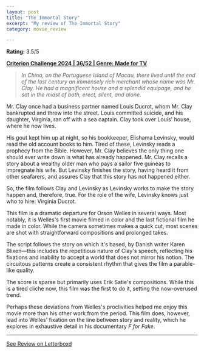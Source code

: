 ```yaml
---
layout: post
title: "The Immortal Story"
excerpt: "My review of The Immortal Story"
category: movie_review

---
```


**Rating:** 3.5/5

<b><a href="">Criterion Challenge 2024 | 36/52 | Genre: Made for TV</a></b>

<blockquote><i>In China, on the Portuguese island of Macau, there lived until the end of the last century an immensely rich merchant whose name was Mr. Clay. He had a magnificent house and a splendid equipage, and he sat in the midst of both, erect, silent, and alone.</i></blockquote>

Mr. Clay once had a business partner named Louis Ducrot, whom Mr. Clay bankrupted and threw into the street. Louis committed suicide, and his daughter, Virginia, ran off with a sea captain. Clay took over Louis' house, where he now lives.

His gout kept him up at night, so his bookkeeper, Elishama Levinsky, would read the old account books to him. Tired of these, Levinsky reads a prophecy from the Bible. However, Mr. Clay believes the only thing one should ever write down is what has already happened. Mr. Clay recalls a story about a wealthy older man who pays a sailor five guineas to impregnate his wife. But Levinsky finishes the story, having heard it from other seafarers, and assures Clay that this story has not happened either.

So, the film follows Clay and Levinsky as Levinsky works to make the story happen and, therefore, true. For the role of the wife, Levinsky knows just who to hire: Virginia Ducrot.

This film is a dramatic departure for Orson Welles in several ways. Most notably, it is Welles's first movie filmed in color and the last fictional film he made in color. While the camera sometimes makes a quick cut, most scenes are shot with straightforward compositions and prolonged takes.

The script follows the story on which it's based, by Danish writer Karen Blixen—this includes the repetitious nature of Clay's speech, reflecting his fixations and inability to accept a world that does not mirror his notion. The circuitous patterns create a consistent rhythm that gives the film a parable-like quality.

The score is sparse but primarily uses Erik Satie's compositions. While this is a tired cliche now, this film was the first to do it, setting the now-overused trend.

Perhaps these deviations from Welles's proclivities helped me enjoy this movie more than his other work from the period. This film does, however, lead into Welles' fixation on the line between story and reality, which he explores in exhaustive detail in his documentary <i>F for Fake</i>.

<hr>

[See Review on Letterboxd](https://boxd.it/90iR73)
